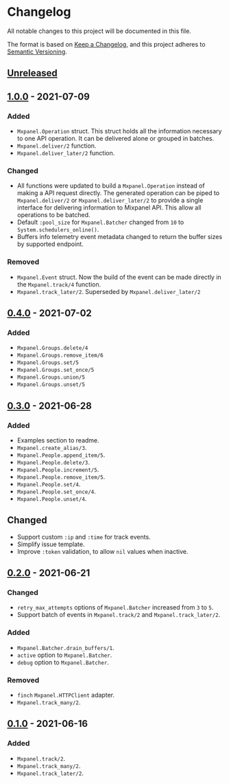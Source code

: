 # Changelog
All notable changes to this project will be documented in this file.

The format is based on [Keep a Changelog](https://keepachangelog.com/en/1.0.0/),
and this project adheres to [Semantic Versioning](https://semver.org/spec/v2.0.0.html).

## [Unreleased]

## [1.0.0] - 2021-07-09

### Added

- `Mxpanel.Operation` struct. This struct holds all the information necessary
to one API operation. It can be delivered alone or grouped in batches.
- `Mxpanel.deliver/2` function.
- `Mxpanel.deliver_later/2` function.

### Changed

- All functions were updated to build a `Mxpanel.Operation` instead of
making a API request directly. The generated operation can be piped to
`Mxpanel.deliver/2` or `Mxpanel.deliver_later/2` to provide a single interface
for delivering information to Mixpanel API. This allow all operations to be batched.
- Default `:pool_size` for `Mxpanel.Batcher` changed from `10` to `System.schedulers_online()`.
- Buffers info telemetry event metadata changed to return the buffer sizes by supported endpoint.

### Removed

- `Mxpanel.Event` struct. Now the build of the event can be made directly
in the `Mxpanel.track/4` function.
- `Mxpanel.track_later/2`. Superseded by `Mxpanel.deliver_later/2`

## [0.4.0] - 2021-07-02

### Added

- `Mxpanel.Groups.delete/4`
- `Mxpanel.Groups.remove_item/6`
- `Mxpanel.Groups.set/5`
- `Mxpanel.Groups.set_once/5`
- `Mxpanel.Groups.union/5`
- `Mxpanel.Groups.unset/5`

## [0.3.0] - 2021-06-28

### Added

- Examples section to readme.
- `Mxpanel.create_alias/3`.
- `Mxpanel.People.append_item/5`.
- `Mxpanel.People.delete/3`.
- `Mxpanel.People.increment/5`.
- `Mxpanel.People.remove_item/5`.
- `Mxpanel.People.set/4`.
- `Mxpanel.People.set_once/4`.
- `Mxpanel.People.unset/4`.

## Changed

- Support custom `:ip` and `:time` for track events.
- Simplify issue template.
- Improve `:token` validation, to allow `nil` values when inactive.

## [0.2.0] - 2021-06-21

### Changed

- `retry_max_attempts` options of `Mxpanel.Batcher` increased from `3` to `5`.
- Support batch of events in `Mxpanel.track/2` and `Mxpanel.track_later/2`.

### Added

- `Mxpanel.Batcher.drain_buffers/1`.
- `active` option to `Mxpanel.Batcher`.
- `debug` option to `Mxpanel.Batcher`.

### Removed

- `finch` `Mxpanel.HTTPClient` adapter.
- `Mxpanel.track_many/2`.

## [0.1.0] - 2021-06-16

### Added

- `Mxpanel.track/2`.
- `Mxpanel.track_many/2`.
- `Mxpanel.track_later/2`.

[Unreleased]: https://github.com/thiamsantos/mxpanel/compare/v1.0.0...HEAD
[1.0.0]: https://github.com/thiamsantos/mxpanel/releases/tag/v1.0.0
[0.4.0]: https://github.com/thiamsantos/mxpanel/releases/tag/v0.4.0
[0.3.0]: https://github.com/thiamsantos/mxpanel/releases/tag/v0.3.0
[0.2.0]: https://github.com/thiamsantos/mxpanel/releases/tag/v0.2.0
[0.1.0]: https://github.com/thiamsantos/mxpanel/releases/tag/v0.1.0

